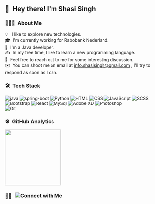 
## 👋 &nbsp;Hey there! I'm Shasi Singh

### 👨🏻‍💻 &nbsp;About Me

💡 &nbsp; I like to explore new technologies.\
🎓 &nbsp;I'm currently working for Rabobank Nederland.\
🌱 &nbsp;I'm a Java developer.\
✍️ &nbsp;In my free time, I like to learn a new programming language.\
💬 &nbsp;Feel free to reach out to me for some interesting discussion.\
✉️ &nbsp;You can shoot me an email at info.shasisingh@gmail.com , I'll try to respond as soon as I can.


### 🛠 &nbsp;Tech Stack
![java](https://img.shields.io/badge/Java-ED8B00?style=flat&logo=openjdk)
![spring-boot](https://img.shields.io/badge/SpringBoot-6DB33F?style=flat&logo=Spring)
![Python](https://img.shields.io/badge/python-3670A0?style=flate&logo=python)
![HTML](https://img.shields.io/badge/-HTML-05122A?style=flat&logo=HTML5)
![CSS](https://img.shields.io/badge/-CSS-05122A?style=flat&logo=CSS3&logoColor=1572B6)
![JavaScript](https://img.shields.io/badge/-JavaScript-05122A?style=flat&logo=javascript)
![SCSS](https://img.shields.io/badge/-SCSS-05122A?style=flat&logo=sass)\
![Bootstrap](https://img.shields.io/badge/-Bootstrap-05122A?style=flat&logo=bootstrap&logoColor=563D7C)
![React](https://img.shields.io/badge/-React-05122A?style=flat&logo=react)
![MySql](https://img.shields.io/badge/-MySql-05122A?style=flat&logo=mysql)
![Adobe XD](https://img.shields.io/badge/-XD-05122A?style=flat&logo=adobexd)
![Photoshop](https://img.shields.io/badge/-Photoshop-05122A?style=flat&logo=adobe-photoshop)\
![Git](https://img.shields.io/badge/-Git-05122A?style=flat&logo=git)

### ⚙️ &nbsp;GitHub Analytics

<p align="left">
<a href="https://github.com/AVS1508">
  <img height="180em" src="https://github-readme-stats-eight-theta.vercel.app/api/top-langs/?username=shasisingh&layout=compact&langs_count=8&theme=algolia"/>
</a>
</p> 

### 🤝🏻 &nbsp; ![Connect with Me](https://www.linkedin.com/in/shasi)

